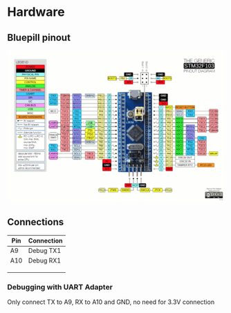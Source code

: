 # Hardware

## Bluepill pinout

![](images/pinout.png)

## Connections

| Pin  | Connection     |
| ---- | -------------- |
| A9   | Debug TX1      |
| A10  | Debug RX1      |
|      |      					|
|      |      					|
|      |      					|

### Debugging with UART Adapter

Only connect TX to A9, RX to A10 and GND, no need for 3.3V connection

